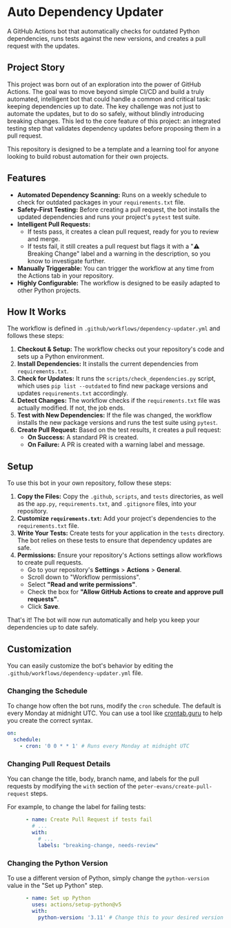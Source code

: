 # Auto Dependency Updater

A GitHub Actions bot that automatically checks for outdated Python dependencies, runs tests against the new versions, and creates a pull request with the updates.

## Project Story

This project was born out of an exploration into the power of GitHub Actions. The goal was to move beyond simple CI/CD and build a truly automated, intelligent bot that could handle a common and critical task: keeping dependencies up to date. The key challenge was not just to automate the updates, but to do so safely, without blindly introducing breaking changes. This led to the core feature of this project: an integrated testing step that validates dependency updates before proposing them in a pull request.

This repository is designed to be a template and a learning tool for anyone looking to build robust automation for their own projects.

## Features

-   **Automated Dependency Scanning:** Runs on a weekly schedule to check for outdated packages in your `requirements.txt` file.
-   **Safety-First Testing:** Before creating a pull request, the bot installs the updated dependencies and runs your project's `pytest` test suite.
-   **Intelligent Pull Requests:**
    -   If tests pass, it creates a clean pull request, ready for you to review and merge.
    -   If tests fail, it still creates a pull request but flags it with a "⚠️ Breaking Change" label and a warning in the description, so you know to investigate further.
-   **Manually Triggerable:** You can trigger the workflow at any time from the Actions tab in your repository.
-   **Highly Configurable:** The workflow is designed to be easily adapted to other Python projects.

## How It Works

The workflow is defined in `.github/workflows/dependency-updater.yml` and follows these steps:

1.  **Checkout & Setup:** The workflow checks out your repository's code and sets up a Python environment.
2.  **Install Dependencies:** It installs the current dependencies from `requirements.txt`.
3.  **Check for Updates:** It runs the `scripts/check_dependencies.py` script, which uses `pip list --outdated` to find new package versions and updates `requirements.txt` accordingly.
4.  **Detect Changes:** The workflow checks if the `requirements.txt` file was actually modified. If not, the job ends.
5.  **Test with New Dependencies:** If the file was changed, the workflow installs the new package versions and runs the test suite using `pytest`.
6.  **Create Pull Request:** Based on the test results, it creates a pull request:
    -   **On Success:** A standard PR is created.
    -   **On Failure:** A PR is created with a warning label and message.

## Setup

To use this bot in your own repository, follow these steps:

1.  **Copy the Files:** Copy the `.github`, `scripts`, and `tests` directories, as well as the `app.py`, `requirements.txt`, and `.gitignore` files, into your repository.
2.  **Customize `requirements.txt`:** Add your project's dependencies to the `requirements.txt` file.
3.  **Write Your Tests:** Create tests for your application in the `tests` directory. The bot relies on these tests to ensure that dependency updates are safe.
4.  **Permissions:** Ensure your repository's Actions settings allow workflows to create pull requests.
    -   Go to your repository's **Settings** > **Actions** > **General**.
    -   Scroll down to "Workflow permissions".
    -   Select **"Read and write permissions"**.
    -   Check the box for **"Allow GitHub Actions to create and approve pull requests"**.
    -   Click **Save**.

That's it! The bot will now run automatically and help you keep your dependencies up to date safely.

## Customization

You can easily customize the bot's behavior by editing the `.github/workflows/dependency-updater.yml` file.

### Changing the Schedule

To change how often the bot runs, modify the `cron` schedule. The default is every Monday at midnight UTC. You can use a tool like [crontab.guru](https://crontab.guru/) to help you create the correct syntax.

```yaml
on:
  schedule:
    - cron: '0 0 * * 1' # Runs every Monday at midnight UTC
```

### Changing Pull Request Details

You can change the title, body, branch name, and labels for the pull requests by modifying the `with` section of the `peter-evans/create-pull-request` steps.

For example, to change the label for failing tests:

```yaml
      - name: Create Pull Request if tests fail
        # ...
        with:
          # ...
          labels: "breaking-change, needs-review"
```

### Changing the Python Version

To use a different version of Python, simply change the `python-version` value in the "Set up Python" step.

```yaml
      - name: Set up Python
        uses: actions/setup-python@v5
        with:
          python-version: '3.11' # Change this to your desired version
